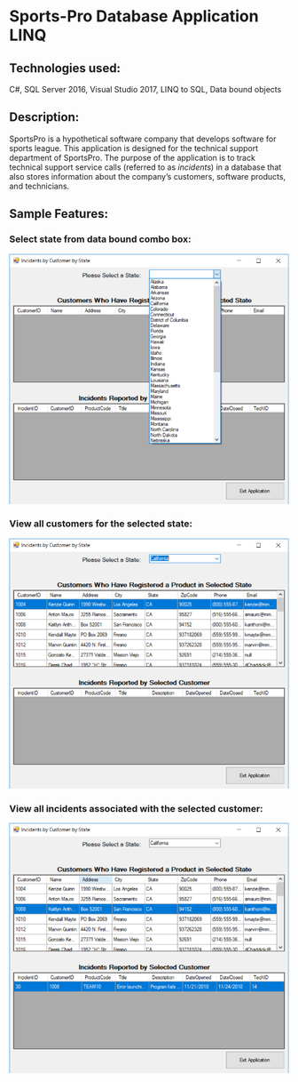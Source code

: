 # Sports-Pro Database Application LINQ

## Technologies used:

C#, SQL Server 2016, Visual Studio 2017, LINQ to SQL, Data bound objects

## Description:

SportsPro is a hypothetical software company that develops software for  sports league. This application is designed for the technical support  department of SportsPro. The purpose of the application is to track  technical support service calls (referred to as *incidents*) in a database that also stores information about the company’s customers, software products, and technicians.

## Sample Features:

### Select state from data bound combo box:

![Select State](https://github.com/drl96/SportsProAppLINQ/blob/master/Resources/SelectState.PNG)

### View all customers for the selected state:

![Customers In Selected State](https://github.com/drl96/SportsProAppLINQ/blob/master/Resources/CustomersInSelectedState.PNG)

### View all incidents associated with the selected customer:

![Selected Customer Incidents](https://github.com/drl96/SportsProAppLINQ/blob/master/Resources/SelectedCustomerIncidents.PNG)
